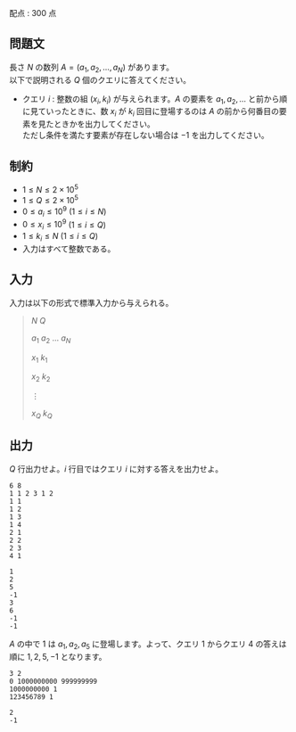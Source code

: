配点 : $300$ 点

## 問題文

長さ $N$ の数列 $A = (a_1, a_2, \dots, a_N)$ があります。<br>
以下で説明される $Q$ 個のクエリに答えてください。

- クエリ $i$ : 整数の組 $(x_i, k_i)$ が与えられます。$A$ の要素を $a_1, a_2, \dots$ と前から順に見ていったときに、数 $x_i$ が $k_i$ 回目に登場するのは $A$ の前から何番目の要素を見たときかを出力してください。<br>
    ただし条件を満たす要素が存在しない場合は $-1$ を出力してください。

## 制約

- $1 \leq N \leq 2 \times 10^5$
- $1 \leq Q \leq 2 \times 10^5$
- $0 \leq a_i \leq 10^9$ $(1 \leq i \leq N)$
- $0 \leq x_i \leq 10^9$ $(1 \leq i \leq Q)$
- $1 \leq k_i \leq N$ $(1 \leq i \leq Q)$
- 入力はすべて整数である。

## 入力

入力は以下の形式で標準入力から与えられる。

> $N$ $Q$
> 
> $a_1$ $a_2$ $\dots$ $a_N$
> 
> $x_1$ $k_1$
> 
> $x_2$ $k_2$
> 
> $\vdots$
> 
> $x_Q$ $k_Q$

## 出力

$Q$ 行出力せよ。$i$ 行目ではクエリ $i$ に対する答えを出力せよ。

```input1
6 8
1 1 2 3 1 2
1 1
1 2
1 3
1 4
2 1
2 2
2 3
4 1
```

```output1
1
2
5
-1
3
6
-1
-1
```

$A$ の中で $1$ は $a_1, a_2, a_5$ に登場します。よって、クエリ $1$ からクエリ $4$ の答えは順に $1, 2, 5, -1$ となります。

```input2
3 2
0 1000000000 999999999
1000000000 1
123456789 1
```

```output2
2
-1
```
